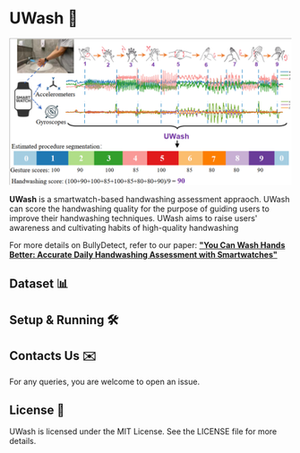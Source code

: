 # UWash 👋

<p align="center">
  <img src="./overview.png" alt="image-20240719171906628" width="600px"/>
</p>

**UWash** is a smartwatch-based handwashing assessment appraoch. UWash can score the handwashing quality for the purpose of guiding users to improve their handwashing techniques. UWash aims to raise users' awareness and cultivating habits of high-quality handwashing

For more details on BullyDetect, refer to our paper: [**"You Can Wash Hands Better: Accurate Daily
Handwashing Assessment with Smartwatches"**](http://arxiv.org/abs/2112.06657)

## Dataset 📊


## Setup & Running 🛠️


## Contacts Us ✉️
For any queries, you are welcome to open an issue.

## License 📜
UWash is licensed under the MIT License. See the LICENSE file for more details.
